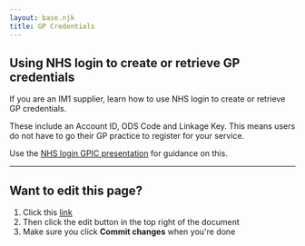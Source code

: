 ```yaml
---
layout: base.njk
title: GP Credentials
---
```


 ## Using NHS login to create or retrieve GP credentials

 
 If you are an IM1 supplier, learn how to use NHS login to create or retrieve GP credentials. 
 
 These include an Account ID, ODS Code and Linkage Key. This means users do not have to go their GP practice to register for your service.
 
 Use the [NHS login GPIC presentation](https://github.com/nhsconnect/nhslogin/raw/master/NHSlogin%20GPIC%20v1.0.pptx) for guidance on this.

 ***
## Want to edit this page?
1. Click this [link](https://github.com/faithmawi/nhs-dev-docs/blob/master/src/gp-credentials-para.md) 
2. Then click the edit button in the top right of the document
3. Make sure you click **Commit changes** when you're done